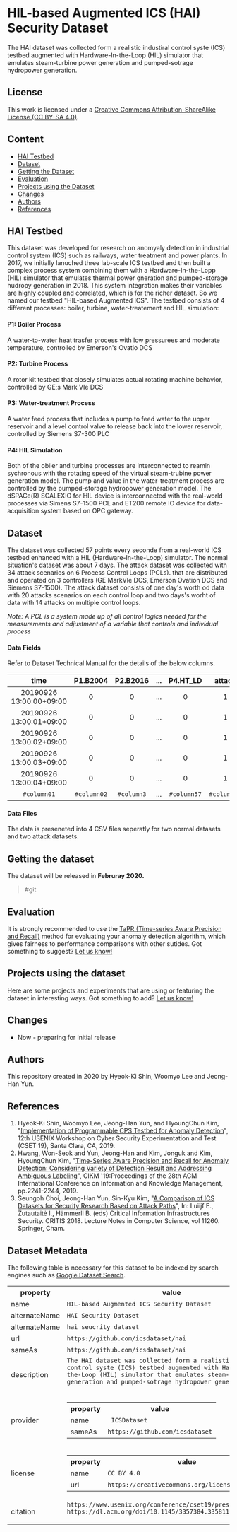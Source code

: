 # HIL-based Augmented ICS (HAI) Security Dataset
The HAI dataset was collected form a realistic industiral control syste (ICS) testbed augmented with Hardware-In-the-Loop (HIL) simulator that emulates steam-turbine power generation and pumped-sotrage hydropower generation. 

## License
This work is licensed under a <a href="http://creativecommons.org/licenses/by-sa/3.0/
"> Creative Commons Attribution-ShareAlike License (CC BY-SA 4.0)</a>.

## Content
- [HAI Testbed](#hai-testbed)
- [Dataset](#dataset)
- [Getting the Dataset](#getting-the-dataset)
- [Evaluation](#evaluation)
- [Projects using the Dataset](#projects-using-the-dataset)
- [Changes](#changes)
- [Authors](#Authors)
- [References](#references)



## HAI Testbed
This dataset was developed for research on anomyaly detection in industrial control system (ICS) such as railways, water treatment and power plants. In 2017, we initially lanuched three lab-scale ICS testbed and then built a complex process system combining them with a Hardware-In-the-Lopp (HIL) simulator that emulates thermal power gneration and pumped-storage hudropy generation in 2018. This system integration makes their variables are highly coupled and correlated, which is for the richer dataset. So we named our testbed "HIL-based Augmented ICS". 
The testbed consists of 4 different processes: boiler, turbine, water-treatement and HIL simulation:
#### P1: Boiler Process
A water-to-water heat trasfer process with low pressurees and moderate temperature, controlled by Emerson's Ovatio DCS

#### P2: Turbine Process
A rotor kit testbed that closely simulates actual rotating machine behavior, controlled by GE;s Mark VIe DCS

#### P3: Water-treatment Process
A water feed process that includes a pump to feed water to the upper reservoir and a level control valve to release back into the lower reservoir, controlled by Siemens S7-300 PLC

#### P4: HIL Simulation
Both of the obiler and turbine processes are interconnected to reamin sychronous with the rotating speed of the virtual steam-trubine power generation model. The pump and value in the water-treatment process are controlled by the pumped-storage hydropower generation model. The dSPACe(R) SCALEXIO for HIL device is interconnected with the real-world processes via Simens S7-1500 PCL and ET200 remote IO device for data-acquisition system based on OPC gateway.

## Dataset
The dataset was collected 57 points every seconde from a real-world ICS testbed enhanced with a HIL (Hardware-In-the-Loop) simulator. The normal situation's dataset was about 7 days. The attack dataset was collected with 34 attack scenarios on 6 Process Control Loops (PCLs). that are distributed and operated on 3 controllers (GE MarkVIe DCS, Emerson Ovation DCS and Siemens S7-1500). The attack dataset consists of one day's worth od data with 20 attacks scenarios on each control loop and two days's worht of data with 14 attacks on multiple control loops. 

_Note: A PCL is a system made up of all control logics needed for the measurements and adjustment of a variable that controls and individual process_

#### Data Fields 
Refer to Dataset Technical Manual for the details of the below columns.

| time                  |P1.B2004        | P2.B2016| ...  | P4.HT_LD  | attack   | attack.P1   |    ...          | attack.P4 |
|:---:                  | :---:           |  :---:  |  :---: |  :---:  |  :---:   |   :---:     |  :---:         | :---:   |
|20190926 13:00:00+09:00| 0              | 0       | ...   |  0       |  1     |   0       |    ...      | 0   |
|20190926 13:00:01+09:00| 0             | 0       | ...   |  0       |  1     |   0       |    ...      | 0   |
|20190926 13:00:02+09:00| 0            | 0       | ...   |  0       |  1     |   0       |    ...      | 0   |
|20190926 13:00:03+09:00| 0            | 0       | ...   |  0       |  1     |   0       |    ...      | 0   |
|20190926 13:00:04+09:00| 0            | 0       | ...   |  0       |  1     |   0       |    ...      | 0   |
| ``` #column01 ```        | ``` #column02 ``` | ``` #column3 ```| ...  | ``` #column57 ``` | ``` #column58 ```| ``` #column59 ``` | ... |``` #column62 ```|


#### Data Files
The data is preseneted into 4 CSV files seperatly for two normal datasets and two attack datasets. 



## Getting the dataset
The dataset will be released in __Februray 2020.__  

> #git

## Evaluation
It is strongly recommended to use the [TaPR (Time-series Aware Precision and Recall)](https://github.com/saurf4ng/TaPR) method for evaluating your anomaly detection algorithm, which gives fairness to performance comparisons with other sutides. Got something to suggest? [Let us know!](mailto:hws23@nsr.re.kr)

## Projects using the dataset
Here are some projects and experiments that are using or featuring the dataset in interesting ways. Got something to add? [Let us know!](mailto:hkshin721@nsr.re.kr)

## Changes
* Now - preparing for initial release

## Authors
This repository created in 2020 by Hyeok-Ki Shin, Woomyo Lee and Jeong-Han Yun.

## References
1. Hyeok-Ki Shin, Woomyo Lee, Jeong-Han Yun, and HyoungChun Kim, "[Implementation of Programmable CPS Testbed for Anomaly Detection][1]", 12th USENIX Workshop on Cyber Security Experimentation and Test (CSET 19), Santa Clara, CA, 2019.
2. Hwang, Won-Seok and Yun, Jeong-Han and Kim, Jonguk and Kim, HyoungChun Kim, "[Time-Series Aware Precision and Recall for Anomaly Detection: Considering Variety of Detection Result and Addressing Ambiguous Labeling][2]", CIKM '19:Proceedings of the 28th ACM International Conference on Information and Knowledge Management, pp.2241-2244, 2019.
3. Seungoh Choi, Jeong-Han Yun, Sin-Kyu Kim, "[A Comparison of ICS Datasets for Security Research Based on Attack Paths][3]", In: Luiijf E., Žutautaitė I., Hämmerli B. (eds) Critical Information Infrastructures Security. CRITIS 2018. Lecture Notes in Computer Science, vol 11260. Springer, Cham.

[1]: https://www.usenix.org/conference/cset19/presentation/shin "Testbed paper"
[2]: https://dl.acm.org/doi/10.1145/3357384.3358118 "TaPR paper"
[3]: https://link.springer.com/chapter/10.1007/978-3-030-05849-4_12 "ICS Datasets"


## Dataset Metadata
The following table is necessary for this dataset to be indexed by search
engines such as <a href="https://g.co/datasetsearch">Google Dataset Search</a>.
<div itemscope itemtype="http://schema.org/Dataset">
<table>
  <tr>
    <th>property</th>
    <th>value</th>
  </tr>
  <tr>
    <td>name</td>
    <td><code itemprop="name">HIL-based Augmented ICS Security Dataset</code></td>
  </tr>
  <tr>
    <td>alternateName</td>
    <td><code itemprop="alternateName">HAI Security Dataset</code></td>
  </tr>
  <tr>
    <td>alternateName</td>
    <td><code itemprop="alternateName">hai seucrity dataset</code></td>
  </tr>
  <tr>
    <td>url</td>
    <td><code itemprop="url">https://github.com/icsdataset/hai</code></td>
  </tr>
  <tr>
    <td>sameAs</td>
    <td><code itemprop="sameAs">https://github.com/icsdataset/hai</code></td>
  </tr>
  <tr>
    <td>description</td>
    <td><code itemprop="description">The HAI dataset was collected form a realistic industiral control syste (ICS) testbed augmented with Hardware-In-the-Loop (HIL) simulator that emulates steam-turbine power generation and pumped-sotrage hydropower generation. 
 </code></td>
  </tr>
  <tr>
    <td>provider</td>
    <td>
      <div itemscope itemtype="http://schema.org/Organization" itemprop="provider">
        <table>
          <tr>
            <th>property</th>
            <th>value</th>
          </tr>
          <tr>
            <td>name</td>
            <td><code itemprop="name"> ICSDataset </code></td>
          </tr>
          <tr>
            <td>sameAs</td>
            <td><code itemprop="sameAs">https://github.com/icsdataset</code></td>
          </tr>
        </table>
      </div>
    </td>
  </tr>
  <tr>
    <td>license</td>
    <td>
      <div itemscope itemtype="http://schema.org/CreativeWork" itemprop="license">
        <table>
          <tr>
            <th>property</th>
            <th>value</th>
          </tr>
          <tr>
            <td>name</td>
            <td><code itemprop="name">CC BY 4.0</code></td>
          </tr>
          <tr>
            <td>url</td>
            <td><code itemprop="url">https://creativecommons.org/licenses/by/4.0/</code></td>
          </tr>
        </table>
      </div>
    </td>
  </tr>
   <tr>
    <td>citation</td>
    <td><code itemprop="citation">https://www.usenix.org/conference/cset19/presentation/shin</code>
      <code itemprop="citation">https://dl.acm.org/doi/10.1145/3357384.3358118
      </code></td>
  </tr>
</table>
</div>
